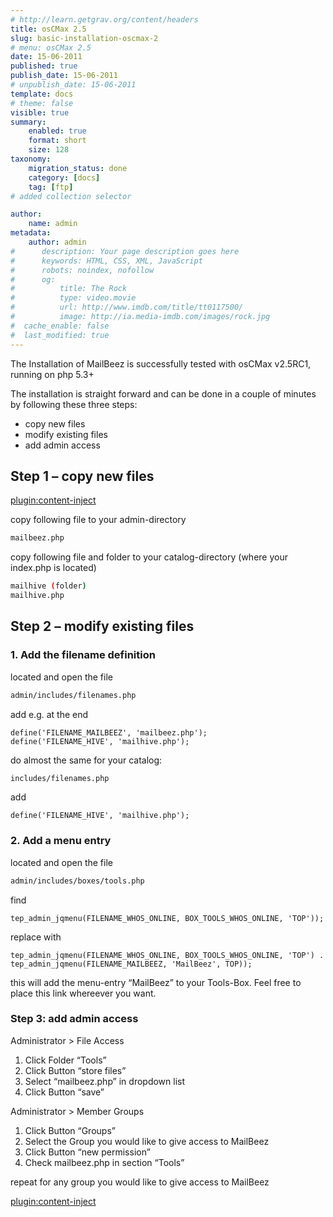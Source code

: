 ```yaml
---
# http://learn.getgrav.org/content/headers
title: osCMax 2.5
slug: basic-installation-oscmax-2
# menu: osCMax 2.5
date: 15-06-2011
published: true
publish_date: 15-06-2011
# unpublish_date: 15-06-2011
template: docs
# theme: false
visible: true
summary:
    enabled: true
    format: short
    size: 128
taxonomy:
    migration_status: done
    category: [docs]
    tag: [ftp]
# added collection selector

author:
    name: admin
metadata:
    author: admin
#      description: Your page description goes here
#      keywords: HTML, CSS, XML, JavaScript
#      robots: noindex, nofollow
#      og:
#          title: The Rock
#          type: video.movie
#          url: http://www.imdb.com/title/tt0117500/
#          image: http://ia.media-imdb.com/images/rock.jpg
#  cache_enable: false
#  last_modified: true
---
```


The Installation of MailBeez is successfully tested with osCMax v2.5RC1, running on php 5.3+

The installation is straight forward and can be done in a couple of minutes by following these three steps:

- copy new files
- modify existing files
- add admin access

## Step 1 – copy new files

[plugin:content-inject](/content_blocks/download_installer)


copy following file to your admin-directory

```bash
mailbeez.php
```


copy following file and folder to your catalog-directory (where your index.php is located)

```bash
mailhive (folder)
mailhive.php
```

## Step 2 – modify existing files

### 1. Add the filename definition

located and open the file

```bash
admin/includes/filenames.php
```

add e.g. at the end

```
define('FILENAME_MAILBEEZ', 'mailbeez.php');
define('FILENAME_HIVE', 'mailhive.php');
```

do almost the same for your catalog:

```bash
includes/filenames.php

```


add

```
define('FILENAME_HIVE', 'mailhive.php');
```


### 2. Add a menu entry

located and open the file

```bash
admin/includes/boxes/tools.php

```

find

```
tep_admin_jqmenu(FILENAME_WHOS_ONLINE, BOX_TOOLS_WHOS_ONLINE, 'TOP'));

```


replace with

```
tep_admin_jqmenu(FILENAME_WHOS_ONLINE, BOX_TOOLS_WHOS_ONLINE, 'TOP') . tep_admin_jqmenu(FILENAME_MAILBEEZ, 'MailBeez', TOP));

```



this will add the menu-entry “MailBeez” to your Tools-Box. Feel free to place this link whereever you want.

### Step 3: add admin access

Administrator > File Access

1. Click Folder “Tools”
2. Click Button “store files”
3. Select “mailbeez.php” in dropdown list
4. Click Button “save”

Administrator > Member Groups

1. Click Button “Groups”
2. Select the Group you would like to give access to MailBeez
3. Click Button “new permission”
4. Check mailbeez.php in section “Tools”

repeat for any group you would like to give access to MailBeez

[plugin:content-inject](/content_blocks/run_installer)